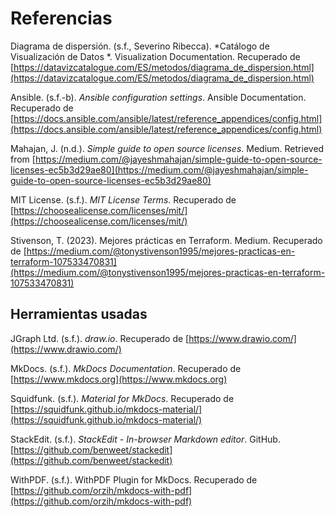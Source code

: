 # Referencias

Diagrama de dispersión. (s.f., Severino Ribecca). *Catálogo de Visualización de Datos *. Visualization Documentation. Recuperado de [https://datavizcatalogue.com/ES/metodos/diagrama_de_dispersion.html](https://datavizcatalogue.com/ES/metodos/diagrama_de_dispersion.html)

Ansible. (s.f.-b). *Ansible configuration settings*. Ansible Documentation. Recuperado de [https://docs.ansible.com/ansible/latest/reference_appendices/config.html](https://docs.ansible.com/ansible/latest/reference_appendices/config.html)

Mahajan, J. (n.d.). *Simple guide to open source licenses*. Medium. Retrieved from [https://medium.com/@jayeshmahajan/simple-guide-to-open-source-licenses-ec5b3d29ae80](https://medium.com/@jayeshmahajan/simple-guide-to-open-source-licenses-ec5b3d29ae80)

MIT License. (s.f.). *MIT License Terms*. Recuperado de [https://choosealicense.com/licenses/mit/](https://choosealicense.com/licenses/mit/)

Stivenson, T. (2023). Mejores prácticas en Terraform. Medium. Recuperado de [https://medium.com/@tonystivenson1995/mejores-practicas-en-terraform-107533470831](https://medium.com/@tonystivenson1995/mejores-practicas-en-terraform-107533470831)

## Herramientas usadas

JGraph Ltd. (s.f.). *draw.io*. Recuperado de [https://www.drawio.com/](https://www.drawio.com/)

MkDocs. (s.f.). *MkDocs Documentation*. Recuperado de [https://www.mkdocs.org](https://www.mkdocs.org)

Squidfunk. (s.f.). *Material for MkDocs*. Recuperado de [https://squidfunk.github.io/mkdocs-material/](https://squidfunk.github.io/mkdocs-material/)

StackEdit. (s.f.). *StackEdit - In-browser Markdown editor*. GitHub. [https://github.com/benweet/stackedit](https://github.com/benweet/stackedit)

WithPDF. (s.f.). WithPDF Plugin for MkDocs. Recuperado de [https://github.com/orzih/mkdocs-with-pdf](https://github.com/orzih/mkdocs-with-pdf)
